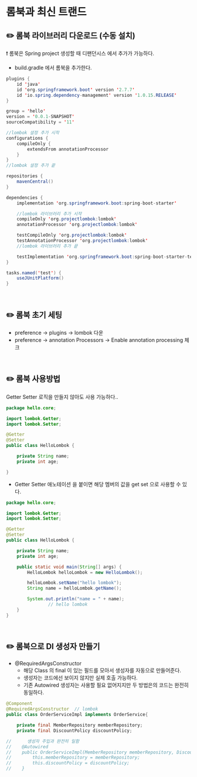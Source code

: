 # 롬북과 최신 트랜드

## ✏️ 롬북 라이브러리 다운로드 (수동 설치)

❗️ 롬북은 Spring project 생성할 때 디팬던시스 에서 추가가 가능하다.

- build.gradle 에서 롬북을 추가한다.

```java
plugins {
	id 'java'
	id 'org.springframework.boot' version '2.7.7'
	id 'io.spring.dependency-management' version '1.0.15.RELEASE'
}

group = 'hello'
version = '0.0.1-SNAPSHOT'
sourceCompatibility = '11'

//lombok 설정 추가 시작
configurations {
	compileOnly {
		extendsFrom annotationProcessor
	}
}
//lombok 설정 추가 끝

repositories {
	mavenCentral()
}

dependencies {
	implementation 'org.springframework.boot:spring-boot-starter'

	//lombok 라이브러리 추가 시작
	compileOnly 'org.projectlombok:lombok'
	annotationProcessor 'org.projectlombok:lombok'

	testCompileOnly 'org.projectlombok:lombok'
	testAnnotationProcessor 'org.projectlombok:lombok'
	//lombok 라이브러리 추가 끝

	testImplementation 'org.springframework.boot:spring-boot-starter-test'
}

tasks.named('test') {
	useJUnitPlatform()
}
```

<br>

## ✏️ 롬북 초기 세팅

- preference → plugins → lombok 다운
- preference → annotation Processors → Enable annotation processing 체크

<br>

## ✏️ 롬북 사용방법

Getter Setter 로직을 만들지 않아도 사용 가능하다..

```java
package hello.core;

import lombok.Getter;
import lombok.Setter;

@Getter
@Setter
public class HelloLombok {

    private String name;
    private int age;

}
```

- Getter Setter 애노테이션 을 붙이면 해당 멤버의 값을 get set 으로 사용할 수 있다.

```java
package hello.core;

import lombok.Getter;
import lombok.Setter;

@Getter
@Setter
public class HelloLombok {

    private String name;
    private int age;

    public static void main(String[] args) {
        HelloLombok helloLombok = new HelloLombok();

        helloLombok.setName("hello lombok");
        String name = helloLombok.getName();

        System.out.println("name = " + name);
				// hello lombok
    }
}
```

<br>

## ✏️ 롬북으로 DI 생성자 만들기

- @RequiredArgsConstructor
    - 해당 Class 의 final 이 있는 필드를 모아서 생성자를 자동으로 만들어준다.
    - 생성자는 코드에선 보이지 않지만 실제 호출 가능하다.
    - 기존 Autowired 생성자는 사용할 필요 없어지지만 두 방법은의 코드는 완전히 동일하다.

```java
@Component
@RequiredArgsConstructor  // lombok
public class OrderServiceImpl implements OrderService{

    private final MemberRepository memberRepository;
    private final DiscountPolicy discountPolicy;

//		생성자 주입과 완전히 일함
//    @Autowired
//    public OrderServiceImpl(MemberRepository memberRepository, DiscountPolicy discountPolicy) {
//        this.memberRepository = memberRepository;
//        this.discountPolicy = discountPolicy;
//    }
```